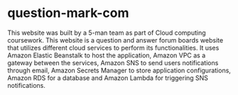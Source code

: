 # question-mark-com
This website was built by a 5-man team as part of Cloud computing coursework. This website is a question and answer forum boards website that utilizes different cloud services to perform its functionalities.
It uses Amazon Elastic Beanstalk to host the application, Amazon VPC as a gateway between the services, Amazon SNS to send users notifications through email, Amazon Secrets Manager to store application configurations, Amazon RDS for a database and Amazon Lambda for triggering SNS notifications.

